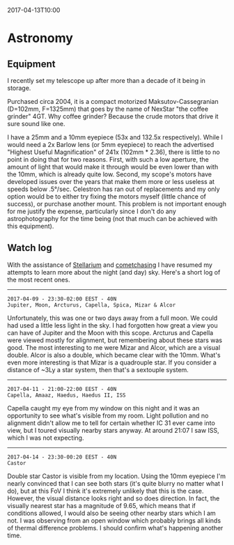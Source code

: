 2017-04-13T10:00
# Astronomy

## Equipment

I recently set my telescope up after more than a decade of it being in storage.

Purchased circa 2004, it is a compact motorized Maksutov-Cassegranian (D=102mm, F=1325mm) that goes by the name of NexStar "the coffee grinder" 4GT. Why coffee grinder? Because the crude motors that drive it sure sound like one.

I have a 25mm and a 10mm eyepiece (53x and 132.5x respectively). While I would need a 2x Barlow lens (or 5mm eyepiece) to reach the advertised "Highest Useful Magnification" of 241x (102mm * 2.36), there is little to no point in doing that for two reasons. First, with such a low aperture, the amount of light that would make it through would be even lower than with the 10mm, which is already quite low. Second, my scope's motors have developed issues over the years that make them more or less useless at speeds below .5°/sec. Celestron has ran out of replacements and my only option would be to either try fixing the motors myself (little chance of success), or purchase another mount. This problem is not important enough for me justify the expense, particularly since I don't do any astrophotography for the time being (not that much can be achieved with this equipment).

## Watch log

With the assistance of [Stellarium](http://www.stellarium.org/) and [cometchasing](http://cometchasing.skyhound.com/) I have resumed my attempts to learn more about the night (and day) sky. Here's a short log of the most recent ones.

-------------------------------------------------------------------------------

    2017-04-09 - 23:30-02:00 EEST - 40N
    Jupiter, Moon, Arcturus, Capella, Spica, Mizar & Alcor

Unfortunately, this was one or two days away from a full moon. We could had
used a little less light in the sky. I had forgotten how great a view you
can have of Jupiter and the Moon with this scope. Arcturus and Capella were
viewed mostly for alignment, but remembering about these stars was good.
The most interesting to me were Mizar and Alcor, which are a visual double.
Alcor is also a double, which became clear with the 10mm. What's even more
interesting is that Mizar is a quadrouple star. If you consider a distance
of ~3Ly a star system, then that's a sextouple system.

-------------------------------------------------------------------------------

    2017-04-11 - 21:00-22:00 EEST - 40N
    Capella, Amaaz, Haedus, Haedus II, ISS

Capella caught my eye from my window on this night and it was an
opportunity to see what's visible from my room. Light pollution and no
alignment didn't allow me to tell for certain whether IC 31 ever came into
view, but I toured visually nearby stars anyway. At around 21:07 I saw ISS,
which I was not expecting.

-------------------------------------------------------------------------------

    2017-04-14 - 23:30-00:20 EEST - 40N
    Castor

Double star Castor is visible from my location. Using the 10mm eyepiece I'm
nearly convinced that I can see both stars (it's quite blurry no matter
what I do), but at this FoV I think it's extremely unlikely that this is
the case. However, the visual distance looks right and so does direction.
In fact, the visually nearest star has a magnitude of 9.65, which means
that if conditions allowed, I would also be seeing other nearby stars which
I am not. I was observing from an open window which probably brings all
kinds of thermal difference problems. I should confirm what's happening
another time.
